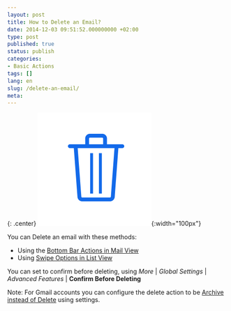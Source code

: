 ```yaml
---
layout: post
title: How to Delete an Email?
date: 2014-12-03 09:51:52.000000000 +02:00
type: post
published: true
status: publish
categories:
- Basic Actions
tags: []
lang: en
slug: /delete-an-email/
meta:
---
```


{: .center}
![Trash Folder](/assets/folder_trash.png){:width="100px"}

You can Delete an email with these methods:

* Using the [Bottom Bar Actions in Mail View](/bottom-bar-options-type-mail/)
* Using [Swipe Options in List View](/swipe-menu-options-type-mail/)

You can set to confirm before deleting, using *More* \| *Global Settings* \| *Advanced Features* \| **Confirm Before Deleting**

Note: For Gmail accounts you can configure the delete action to be [Archive instead of Delete](/gmails-all-mail-folder-typemail/) using settings.
